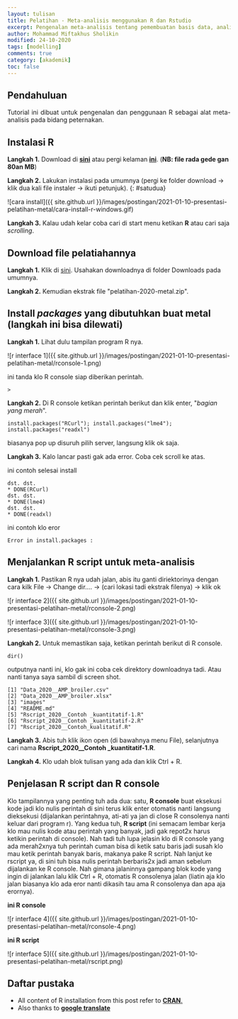 ```yaml
---
layout: tulisan
title: Pelatihan - Meta-analisis menggunakan R dan Rstudio
excerpt: Pengenalan meta-analisis tentang pemembuatan basis data, analisis data, dan intepretasi hasil
author: Mohammad Miftakhus Sholikin
modified: 24-10-2020
tags: [modelling]
comments: true
category: [akademik]
toc: false
---
```




## Pendahuluan
<div align="justify">
Tutorial ini dibuat untuk pengenalan dan penggunaan R sebagai alat meta-analisis pada bidang peternakan.
</div>


## Instalasi R
<b>Langkah 1.</b> Download di [**sini**](https://cran.r-project.org/bin/windows/base/R-4.0.2-win.exe) atau pergi kelaman [**ini**](https://cran.r-project.org/bin/windows/base/). (**NB: file rada gede gan 80an MB**)

<b>Langkah 2.</b> Lakukan instalasi pada umumnya (pergi ke folder download -> klik dua kali file instaler -> ikuti petunjuk).
{: #satudua}

   ![cara install]({{ site.github.url }}/images/postingan/2021-01-10-presentasi-pelatihan-metal/cara-install-r-windows.gif)

<b>Langkah 3.</b> Kalau udah kelar coba cari di start menu ketikan **R** atau cari saja _scrolling_.


## Download file pelatiahannya
<b>Langkah 1.</b> Klik di [sini](https://codeload.github.com/mohammad-miftakhus-sholikin/pelatihan-2020-metal/zip/master). Usahakan downloadnya di folder Downloads pada umumnya.

<b>Langkah 2.</b> Kemudian ekstrak file "pelatihan-2020-metal.zip".


## Install <i>packages</i> yang dibutuhkan buat metal (langkah ini bisa dilewati)
<b>Langkah 1.</b> Lihat dulu tampilan program R nya.

   ![r interface 1]({{ site.github.url }}/images/postingan/2021-01-10-presentasi-pelatihan-metal/rconsole-1.png)

   ini tanda klo R console siap diberikan perintah.
   ```
   >
   ```

<b>Langkah 2.</b> Di R console ketikan perintah berikut dan klik enter, "*bagian yang merah*".
   ```
   install.packages("RCurl"); install.packages("lme4"); install.packages("readxl")
   ```
   biasanya pop up disuruh pilih server, langsung klik ok saja.

<b>Langkah 3.</b> Kalo lancar pasti gak ada error. Coba cek scroll ke atas.
   
   ini contoh selesai install
   ```
   dst. dst.
   * DONE(RCurl)
   dst. dst.
   * DONE(lme4)
   dst. dst.
   * DONE(readxl)
   ```
   ini contoh klo eror 
   ```
   Error in install.packages :
   ```

## Menjalankan R script untuk meta-analisis
<b>Langkah 1.</b> Pastikan R nya udah jalan, abis itu ganti diriektorinya dengan cara kilk File -> Change dir.... -> (cari lokasi tadi ekstrak filenya) -> klik ok

   ![r interface 2]({{ site.github.url }}/images/postingan/2021-01-10-presentasi-pelatihan-metal/rconsole-2.png)

   ![r interface 3]({{ site.github.url }}/images/postingan/2021-01-10-presentasi-pelatihan-metal/rconsole-3.png)

   <b>Langkah 2.</b> Untuk memastikan saja, ketikan perintah berikut di R console.
   
   ```
   dir()
   ```
   outputnya nanti ini, klo gak ini coba cek direktory downloadnya tadi. Atau nanti tanya saya sambil di screen shot.
   
   ```
   [1] "Data_2020__AMP_broiler.csv" 
   [2] "Data_2020__AMP_broiler.xlsx"
   [3] "images"
   [4] "README.md"
   [5] "Rscript_2020__Contoh _kuantitatif-1.R"
   [6] "Rscript_2020__Contoh _kuantitatif-2.R"
   [7] "Rscript_2020__Contoh_kualitatif.R"
   ```

   <b>Langkah 3.</b> Abis tuh klik ikon open (di bawahnya menu File), selanjutnya cari nama **Rscript_2020__Contoh _kuantitatif-1.R**.

   <b>Langkah 4.</b> Klo udah blok tulisan yang ada dan klik Ctrl + R.


## Penjelasan R script dan R console
Klo tampilannya yang penting tuh ada dua: satu, **R console** buat eksekusi kode jadi klo nulis perintah di sini terus klik enter otomatis nanti langsung dieksekusi (dijalankan perintahnya, ati-ati ya jan di close R consolenya nanti keluar dari program r). Yang kedua tuh, **R script** (ini semacam lembar kerja klo mau nulis kode atau perintah yang banyak, jadi gak repot2x harus ketikin perintah di console). Nah tadi tuh lupa jelasin klo di R console yang ada merah2xnya tuh perintah cuman bisa di ketik satu baris jadi susah klo mau ketik perintah banyak baris, makanya pake R script. Nah lanjut ke rscript ya, di sini tuh bisa nulis perintah berbaris2x jadi aman sebelum dijalankan ke R console. Nah gimana jalaninnya gampang blok kode yang ingin di jalankan lalu klik Ctrl + R, otomatis R consolenya jalan (liatin aja klo jalan biasanya klo ada eror nanti dikasih tau ama R consolenya dan apa aja erornya).
   
   __ini R console__

   ![r interface 4]({{ site.github.url }}/images/postingan/2021-01-10-presentasi-pelatihan-metal/rconsole-4.png)
   
   __ini R script__
   
   ![r interface 5]({{ site.github.url }}/images/postingan/2021-01-10-presentasi-pelatihan-metal/rscript.png)


## Daftar pustaka
- All content of R installation from this post refer to [__CRAN__.](https://cran.r-project.org/)
- Also thanks to [__google translate__](https://translate.google.co.id)